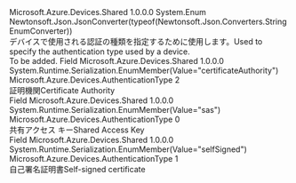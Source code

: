 <Type Name="AuthenticationType" FullName="Microsoft.Azure.Devices.AuthenticationType">
  <TypeSignature Language="C#" Value="public enum AuthenticationType" />
  <TypeSignature Language="ILAsm" Value=".class public auto ansi sealed AuthenticationType extends System.Enum" />
  <TypeSignature Language="DocId" Value="T:Microsoft.Azure.Devices.AuthenticationType" />
  <TypeSignature Language="VB.NET" Value="Public Enum AuthenticationType" />
  <TypeSignature Language="F#" Value="type AuthenticationType = " />
  <AssemblyInfo>
    <AssemblyName>Microsoft.Azure.Devices.Shared</AssemblyName>
    <AssemblyVersion>1.0.0.0</AssemblyVersion>
  </AssemblyInfo>
  <Base>
    <BaseTypeName>System.Enum</BaseTypeName>
  </Base>
  <Attributes>
    <Attribute>
      <AttributeName>Newtonsoft.Json.JsonConverter(typeof(Newtonsoft.Json.Converters.StringEnumConverter))</AttributeName>
    </Attribute>
  </Attributes>
  <Docs>
    <summary>
            <span data-ttu-id="0c37d-101">デバイスで使用される認証の種類を指定するために使用します。</span><span class="sxs-lookup"><span data-stu-id="0c37d-101">Used to specify the authentication type used by a device.</span></span>
            </summary>
    <remarks>To be added.</remarks>
  </Docs>
  <Members>
    <Member MemberName="CertificateAuthority">
      <MemberSignature Language="C#" Value="CertificateAuthority" />
      <MemberSignature Language="ILAsm" Value=".field public static literal valuetype Microsoft.Azure.Devices.AuthenticationType CertificateAuthority = int32(2)" />
      <MemberSignature Language="DocId" Value="F:Microsoft.Azure.Devices.AuthenticationType.CertificateAuthority" />
      <MemberSignature Language="VB.NET" Value="CertificateAuthority" />
      <MemberSignature Language="F#" Value="CertificateAuthority = 2" Usage="Microsoft.Azure.Devices.AuthenticationType.CertificateAuthority" />
      <MemberType>Field</MemberType>
      <AssemblyInfo>
        <AssemblyName>Microsoft.Azure.Devices.Shared</AssemblyName>
        <AssemblyVersion>1.0.0.0</AssemblyVersion>
      </AssemblyInfo>
      <Attributes>
        <Attribute>
          <AttributeName>System.Runtime.Serialization.EnumMember(Value="certificateAuthority")</AttributeName>
        </Attribute>
      </Attributes>
      <ReturnValue>
        <ReturnType>Microsoft.Azure.Devices.AuthenticationType</ReturnType>
      </ReturnValue>
      <MemberValue>2</MemberValue>
      <Docs>
        <summary>
            <span data-ttu-id="0c37d-102">証明機関</span><span class="sxs-lookup"><span data-stu-id="0c37d-102">Certificate Authority</span></span>
            </summary>
      </Docs>
    </Member>
    <Member MemberName="Sas">
      <MemberSignature Language="C#" Value="Sas" />
      <MemberSignature Language="ILAsm" Value=".field public static literal valuetype Microsoft.Azure.Devices.AuthenticationType Sas = int32(0)" />
      <MemberSignature Language="DocId" Value="F:Microsoft.Azure.Devices.AuthenticationType.Sas" />
      <MemberSignature Language="VB.NET" Value="Sas" />
      <MemberSignature Language="F#" Value="Sas = 0" Usage="Microsoft.Azure.Devices.AuthenticationType.Sas" />
      <MemberType>Field</MemberType>
      <AssemblyInfo>
        <AssemblyName>Microsoft.Azure.Devices.Shared</AssemblyName>
        <AssemblyVersion>1.0.0.0</AssemblyVersion>
      </AssemblyInfo>
      <Attributes>
        <Attribute>
          <AttributeName>System.Runtime.Serialization.EnumMember(Value="sas")</AttributeName>
        </Attribute>
      </Attributes>
      <ReturnValue>
        <ReturnType>Microsoft.Azure.Devices.AuthenticationType</ReturnType>
      </ReturnValue>
      <MemberValue>0</MemberValue>
      <Docs>
        <summary>
            <span data-ttu-id="0c37d-103">共有アクセス キー</span><span class="sxs-lookup"><span data-stu-id="0c37d-103">Shared Access Key</span></span>
            </summary>
      </Docs>
    </Member>
    <Member MemberName="SelfSigned">
      <MemberSignature Language="C#" Value="SelfSigned" />
      <MemberSignature Language="ILAsm" Value=".field public static literal valuetype Microsoft.Azure.Devices.AuthenticationType SelfSigned = int32(1)" />
      <MemberSignature Language="DocId" Value="F:Microsoft.Azure.Devices.AuthenticationType.SelfSigned" />
      <MemberSignature Language="VB.NET" Value="SelfSigned" />
      <MemberSignature Language="F#" Value="SelfSigned = 1" Usage="Microsoft.Azure.Devices.AuthenticationType.SelfSigned" />
      <MemberType>Field</MemberType>
      <AssemblyInfo>
        <AssemblyName>Microsoft.Azure.Devices.Shared</AssemblyName>
        <AssemblyVersion>1.0.0.0</AssemblyVersion>
      </AssemblyInfo>
      <Attributes>
        <Attribute>
          <AttributeName>System.Runtime.Serialization.EnumMember(Value="selfSigned")</AttributeName>
        </Attribute>
      </Attributes>
      <ReturnValue>
        <ReturnType>Microsoft.Azure.Devices.AuthenticationType</ReturnType>
      </ReturnValue>
      <MemberValue>1</MemberValue>
      <Docs>
        <summary>
            <span data-ttu-id="0c37d-104">自己署名証明書</span><span class="sxs-lookup"><span data-stu-id="0c37d-104">Self-signed certificate</span></span>
            </summary>
      </Docs>
    </Member>
  </Members>
</Type>